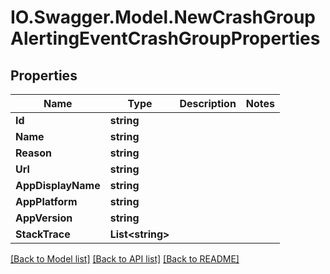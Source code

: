 # IO.Swagger.Model.NewCrashGroupAlertingEventCrashGroupProperties
## Properties

Name | Type | Description | Notes
------------ | ------------- | ------------- | -------------
**Id** | **string** |  | 
**Name** | **string** |  | 
**Reason** | **string** |  | 
**Url** | **string** |  | 
**AppDisplayName** | **string** |  | 
**AppPlatform** | **string** |  | 
**AppVersion** | **string** |  | 
**StackTrace** | **List&lt;string&gt;** |  | 

[[Back to Model list]](../README.md#documentation-for-models) [[Back to API list]](../README.md#documentation-for-api-endpoints) [[Back to README]](../README.md)

